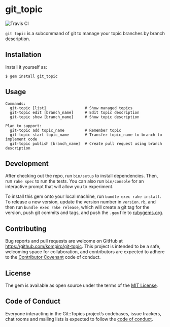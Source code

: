 # git_topic 

![Travis CI](https://travis-ci.org/kompiro/git_topic.svg?branch=master)

`git topic` is a subcommand of git to manage your topic branches by branch description.

## Installation

Install it yourself as:

    $ gem install git_topic

## Usage

    Commands:
      git-topic [list]                 # Show managed topics
      git-topic edit [branch_name]     # Edit topic description
      git-topic show [branch_name]     # Show topic description
    
    Plan to support:
      git-topic add topic_name         # Remember topic
      git-topic start topic_name       # Transfer topic_name to branch to implement code
      git-topic publish [branch_name]  # Create pull request using branch description

## Development

After checking out the repo, run `bin/setup` to install dependencies. Then, run `rake spec` to run the tests. You can also run `bin/console` for an interactive prompt that will allow you to experiment.

To install this gem onto your local machine, run `bundle exec rake install`. To release a new version, update the version number in `version.rb`, and then run `bundle exec rake release`, which will create a git tag for the version, push git commits and tags, and push the `.gem` file to [rubygems.org](https://rubygems.org).

## Contributing

Bug reports and pull requests are welcome on GitHub at https://github.com/kompiro/git-topic. This project is intended to be a safe, welcoming space for collaboration, and contributors are expected to adhere to the [Contributor Covenant](http://contributor-covenant.org) code of conduct.

## License

The gem is available as open source under the terms of the [MIT License](http://opensource.org/licenses/MIT).

## Code of Conduct

Everyone interacting in the Git::Topics project’s codebases, issue trackers, chat rooms and mailing lists is expected to follow the [code of conduct](https://github.com/kompiro/git-topic/blob/master/CODE_OF_CONDUCT.md).
